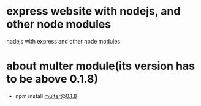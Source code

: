 # express website with nodejs, and other node modules
nodejs with express and other node modules

# about multer module(its version has to be above 0.1.8)
- npm install multer@0.1.8
